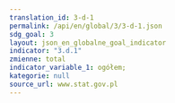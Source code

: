 ```yaml
---
translation_id: 3-d-1
permalink: /api/en/global/3/3-d-1.json
sdg_goal: 3
layout: json_en_globalne_goal_indicator
indicator: "3.d.1"
zmienne: total
indicator_variable_1: ogółem;
kategorie: null
source_url: www.stat.gov.pl
---
```

